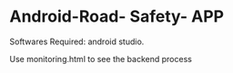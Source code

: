 # Android-Road- Safety- APP
Softwares Required:
android studio.


Use monitoring.html to see the backend process
